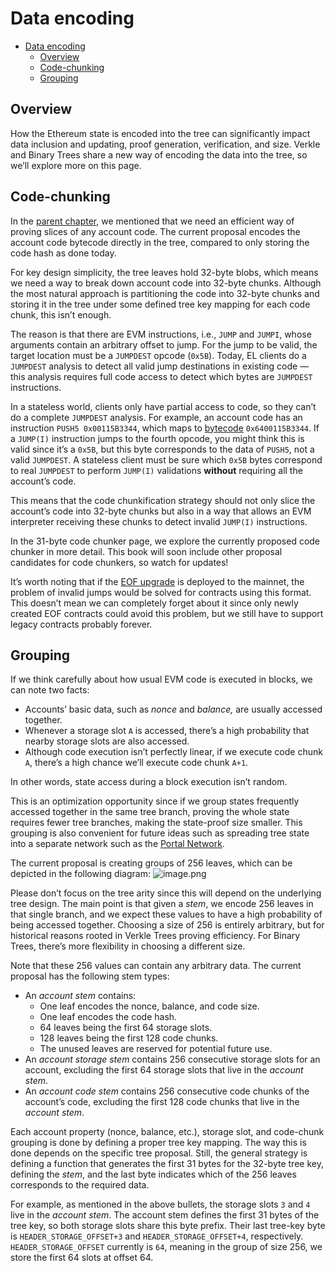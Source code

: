 # Data encoding

- [Data encoding](#data-encoding)
  - [Overview](#overview)
  - [Code-chunking](#code-chunking)
  - [Grouping](#grouping)

## Overview

How the Ethereum state is encoded into the tree can significantly impact data inclusion and updating, proof generation, verification, and size. Verkle and Binary Trees share a new way of encoding the data into the tree, so we’ll explore more on this page.

## Code-chunking

In the [parent chapter](intro.md), we mentioned that we need an efficient way of proving slices of any account code. The current proposal encodes the account code bytecode directly in the tree, compared to only storing the code hash as done today.

For key design simplicity, the tree leaves hold 32-byte blobs, which means we need a way to break down account code into 32-byte chunks. Although the most natural approach is partitioning the code into 32-byte chunks and storing it in the tree under some defined tree key mapping for each code chunk, this isn’t enough.

The reason is that there are EVM instructions, i.e., `JUMP` and `JUMPI`, whose arguments contain an arbitrary offset to jump. For the jump to be valid, the target location must be a `JUMPDEST` opcode (`0x5B`). Today, EL clients do a `JUMPDEST` analysis to detect all valid jump destinations in existing code — this analysis requires full code access to detect which bytes are `JUMPDEST` instructions.

In a stateless world, clients only have partial access to code, so they can’t do a complete `JUMPDEST` analysis. For example, an account code has an instruction `PUSH5 0x00115B3344`, which maps to [bytecode](https://www.evm.codes/) `0x6400115B3344`. If a `JUMP(I)` instruction jumps to the fourth opcode, you might think this is valid since it’s a `0x5B`, but this byte corresponds to the data of `PUSH5`, not a valid `JUMPDEST`. A stateless client must be sure which `0x5B` bytes correspond to real `JUMPDEST` to perform `JUMP(I)` validations **without** requiring all the account’s code.

This means that the code chunkification strategy should not only slice the account’s code into 32-byte chunks but also in a way that allows an EVM interpreter receiving these chunks to detect invalid `JUMP(I)` instructions.

In the 31-byte code chunker page, we explore the currently proposed code chunker in more detail. This book will soon include other proposal candidates for code chunkers, so watch for updates!

It’s worth noting that if the [EOF upgrade](https://evmobjectformat.org/) is deployed to the mainnet, the problem of invalid jumps would be solved for contracts using this format. This doesn’t mean we can completely forget about it since only newly created EOF contracts could avoid this problem, but we still have to support legacy contracts probably forever.

## Grouping

If we think carefully about how usual EVM code is executed in blocks, we can note two facts:

- Accounts’ basic data, such as *nonce* and *balance,* are usually accessed together.
- Whenever a storage slot `A` is accessed, there’s a high probability that nearby storage slots are also accessed.
- Although code execution isn’t perfectly linear, if we execute code chunk `A`, there’s a high chance we’ll execute code chunk `A+1`.

In other words, state access during a block execution isn’t random.

This is an optimization opportunity since if we group states frequently accessed together in the same tree branch, proving the whole state requires fewer tree branches, making the state-proof size smaller. This grouping is also convenient for future ideas such as spreading tree state into a separate network such as the [Portal Network](https://www.portal.network/#/).

The current proposal is creating groups of 256 leaves, which can be depicted in the following diagram:
![image.png](assets/data-encoding-img-1.png)

Please don’t focus on the tree arity since this will depend on the underlying tree design. The main point is that given a *stem*, we encode 256 leaves in that single branch, and we expect these values to have a high probability of being accessed together. Choosing a size of 256 is entirely arbitrary, but for historical reasons rooted in Verkle Trees proving efficiency. For Binary Trees, there’s more flexibility in choosing a different size.

Note that these 256 values can contain any arbitrary data. The current proposal has the following stem types:

- An *account stem* contains:
  - One leaf encodes the nonce, balance, and code size.
  - One leaf encodes the code hash.
  - 64 leaves being the first 64 storage slots.
  - 128 leaves being the first 128 code chunks.
  - The unused leaves are reserved for potential future use.
- An *account storage stem* contains 256 consecutive storage slots for an account, excluding the first 64 storage slots that live in the *account stem*.
- An *account code stem* contains 256 consecutive code chunks of the account’s code, excluding the first 128 code chunks that live in the *account stem*.

Each account property (nonce, balance, etc.), storage slot, and code-chunk grouping is done by defining a proper tree key mapping. The way this is done depends on the specific tree proposal. Still, the general strategy is defining a function that generates the first 31 bytes for the 32-byte tree key, defining the *stem*, and the last byte indicates which of the 256 leaves corresponds to the required data.

For example, as mentioned in the above bullets, the storage slots `3` and `4` live in the *account stem*. The account stem defines the first 31 bytes of the tree key, so both storage slots share this byte prefix. Their last tree-key byte is `HEADER_STORAGE_OFFSET+3` and `HEADER_STORAGE_OFFSET+4`, respectively. `HEADER_STORAGE_OFFSET` currently is `64`, meaning in the group of size 256, we store the first 64 slots at offset 64.
